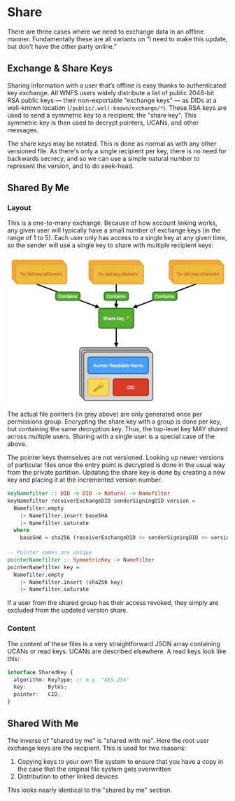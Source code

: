 # Share

There are three cases where we need to exchange data in an offline manner. Fundamentally these are all variants on ”I need to make this update, but don’t have the other party online.”

## Exchange & Share Keys

Sharing information with a user that’s offline is easy thanks to authenticated key exchange. All WNFS users widely distribute a list of public 2048-bit RSA public keys — their non-exportable ”exchange keys” — as DIDs at a well-known location \(`/public/.well-known/exchange/*`\). These RSA keys are used to send a symmetric key to a recipient; the "share key". This symmetric key is then used to decrypt pointers, UCANs, and other messages.

The share keys may be rotated. This is done as normal as with any other versioned file. As there's only a single recipient per key, there is no need for backwards secrecy, and so we can use a simple natural number to represent the version, and to do seek-head.

## Shared By Me

### Layout

This is a one-to-many exchange. Because of how account linking works, any given user will typically have a small number of exchange keys \(in the range of 1 to 5\). Each user only has access to a single key at any given time, so the sender will use a single key to share with multiple recipient keys:

![](../.gitbook/assets/screen-shot-2021-06-10-at-13.02.58.png)

The actual file pointers \(in grey above\) are only generated once per permissions group. Encrypting the share key with a group is done per key, but containing the same decryption key. Thus, the top-level key MAY shared across multiple users. Sharing with a single user is a special case of the above.

The pointer keys themselves are not versioned. Looking up newer versions of particular files once the entry point is decrypted is done in the usual way from the private partition. Updating the share key is done by creating a new key and placing it at the incremented version number.

```haskell
keyNamefilter :: DID -> DID -> Natural -> Namefilter
keyNamefilter receiverExchangeDID senderSigningDID version =
  Namefilter.empty
    |> Namefilter.insert baseSHA
    |> Namefilter.saturate
  where
    baseSHA = sha256 (receiverExchangeDID <> senderSigningDID <> version)
    
-- Pointer names are unique
pointerNamefilter :: SymmetricKey -> Namefilter
pointerNamefilter key =
  Namefilter.empty
    |> Namefilter.insert (sha256 key)
    |> Namefilter.saturate
```

If a user from the shared group has their access revoked, they simply are excluded from the updated version share.

### Content

The content of these files is a very straightforward JSON array containing UCANs or read keys. UCANs are described elsewhere. A read keys look like this:

```typescript
interface SharedKey {
  algorithm: KeyType; // e.g. "AES-256"
  key:       Bytes;
  pointer:   CID;
}
```

## Shared With Me

The inverse of "shared by me" is "shared with me". Here the root user exchange keys are the recipient. This is used for two reasons:

1. Copying keys to your own file system to ensure that you have a copy in the case that the original file system gets overwritten
2. Distribution to other linked devices

This looks nearly identical to the "shared by me" section.

